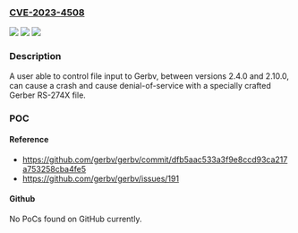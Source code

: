 ### [CVE-2023-4508](https://cve.mitre.org/cgi-bin/cvename.cgi?name=CVE-2023-4508)
![](https://img.shields.io/static/v1?label=Product&message=gerbv&color=blue)
![](https://img.shields.io/static/v1?label=Version&message=2.4.0%3C%202.10.0%20&color=brighgreen)
![](https://img.shields.io/static/v1?label=Vulnerability&message=CWE-824%20Access%20of%20Uninitialized%20Pointer&color=brighgreen)

### Description

A user able to control file input to Gerbv, between versions 2.4.0 and 2.10.0, can cause a crash and cause denial-of-service with a specially crafted Gerber RS-274X file.

### POC

#### Reference
- https://github.com/gerbv/gerbv/commit/dfb5aac533a3f9e8ccd93ca217a753258cba4fe5
- https://github.com/gerbv/gerbv/issues/191

#### Github
No PoCs found on GitHub currently.

